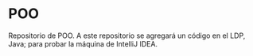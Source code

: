 # POO
Repositorio de POO.
A este repositorio se agregará un código en el LDP, Java; para probar la máquina de IntelliJ IDEA.
